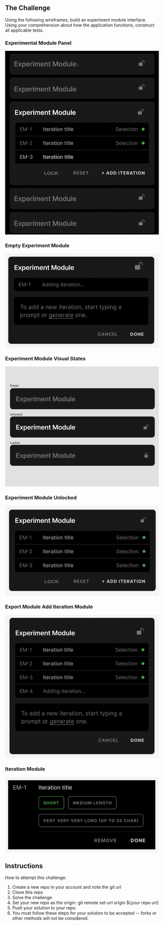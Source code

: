 ## The Challenge
Using the following wireframes, build an experiment module interface. Using your comprehension about how the application functions, construct all applicable tests. 


### Experimental Module Panel
<img src="./src/assets/images/structureDesign/Experiment Module Example.png" alt="Experimental Module Panel"/>

### Empty Experiment Module
<img src="./src/assets/images/structureDesign/Experiment Module New.png" alt="Experimental Module New"/>

### Experiment Module Visual States
<img src="./src/assets/images/structureDesign/Experiment Module Visual States.png" alt="Experimental Module Visual States"/>

### Experiment Module Unlocked
<img src="./src/assets/images/structureDesign/Experiment Module Unlocked.png" alt="Experimental Module Unlocked"/>

### Export Module Add Iteration Module
<img src="./src/assets/images/structureDesign/Export Module Add IM.png" alt="Experimental Module Panel"/>

### Iteration Module
<img src="./src/assets/images/structureDesign/Iteration Module.png" alt="Iteration Module"/>

## Instructions
How to attempt this challenge:
1. Create a new repo in your account and note the git url
2. Clone this repo
3. Solve the challenge
4. Set your new repo as the origin: git remote set-url origin ${your repo url}
5. Push your solution to your repo
6. You must follow these steps for your solution to be accepted -- forks or other methods will not be considered.
